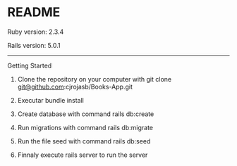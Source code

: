 # README

Ruby version: 2.3.4

Rails version: 5.0.1

--------------------

Getting Started

1. Clone the repository on your computer with git clone git@github.com:cjrojasb/Books-App.git

2. Executar bundle install

3. Create database with command rails db:create

4. Run migrations with command rails db:migrate

5. Run the file seed with command rails db:seed

6. Finnaly execute rails server to run the server